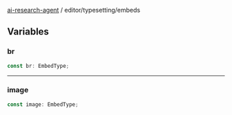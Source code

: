 [ai-research-agent](../../index.md) / editor/typesetting/embeds

## Variables

### br

```ts
const br: EmbedType;
```

***

### image

```ts
const image: EmbedType;
```
